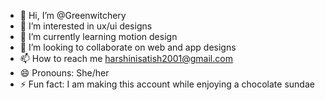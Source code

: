 - 👋 Hi, I’m @Greenwitchery
- 👀 I’m interested in ux/ui designs
- 🌱 I’m currently learning motion design
- 💞️ I’m looking to collaborate on web and app designs
- 📫 How to reach me harshinisatish2001@gmail.com
- 😄 Pronouns: She/her
- ⚡ Fun fact: I am making this account while enjoying a chocolate sundae

<!---
Greenwitchery/Greenwitchery is a ✨ special ✨ repository because its `README.md` (this file) appears on your GitHub profile.
You can click the Preview link to take a look at your changes.
--->

